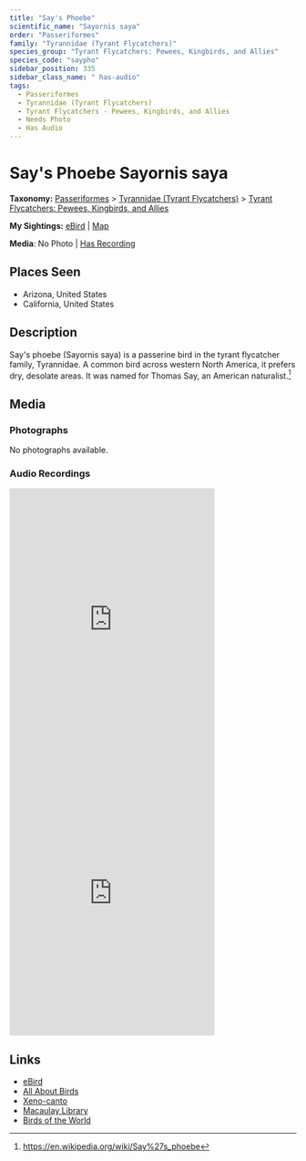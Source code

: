 ```yaml
---
title: "Say's Phoebe"
scientific_name: "Sayornis saya"
order: "Passeriformes"
family: "Tyrannidae (Tyrant Flycatchers)"
species_group: "Tyrant Flycatchers: Pewees, Kingbirds, and Allies"
species_code: "saypho"
sidebar_position: 335
sidebar_class_name: " has-audio"
tags: 
  - Passeriformes
  - Tyrannidae (Tyrant Flycatchers)
  - Tyrant Flycatchers - Pewees, Kingbirds, and Allies
  - Needs Photo
  - Has Audio
---
```


# Say's Phoebe <span className='sci_name'>Sayornis saya</span>

**Taxonomy:** [Passeriformes](/tags/passeriformes) > [Tyrannidae (Tyrant Flycatchers)](/tags/tyrannidae-tyrant-flycatchers) > [Tyrant Flycatchers: Pewees, Kingbirds, and Allies](/tags/tyrant-flycatchers-pewees-kingbirds-and-allies)

**My Sightings:** [eBird](https://ebird.org/lifelist?r=world&time=life&spp=saypho) | [Map](/map?species_code=saypho)

**Media**: No Photo | [Has Recording](https://media.ebird.org/catalog?userId=USER4436073&taxonCode=saypho&mediaType=audio&view=grid)

## Places Seen

* Arizona, United States
* California, United States

## Description
Say's phoebe (Sayornis saya) is a passerine bird in the tyrant flycatcher family, Tyrannidae. A common bird across western North America, it prefers dry, desolate areas. It was named for Thomas Say, an American naturalist.[^1]

[^1]: https://en.wikipedia.org/wiki/Say%27s_phoebe

## Media
### Photographs
No photographs available.

### Audio Recordings
<iframe src="https://macaulaylibrary.org/asset/626557563/embed" width="360" height="480" frameborder="0" allowfullscreen></iframe>
<iframe src="https://macaulaylibrary.org/asset/626447722/embed" width="360" height="480" frameborder="0" allowfullscreen></iframe>

## Links
* [eBird](https://ebird.org/species/saypho) 
* [All About Birds](https://www.allaboutbirds.org/guide/saypho) 
* [Xeno-canto](https://www.xeno-canto.org/species/sayornis-saya) 
* [Macaulay Library](https://search.macaulaylibrary.org/catalog?taxonCode=saypho&sort=rating_rank_desc)
* [Birds of the World](https://birdsoftheworld.org/bow/species/saypho)
